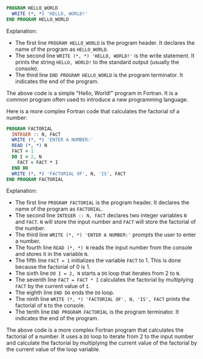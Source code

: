 ```fortran
PROGRAM HELLO_WORLD
  WRITE (*, *) 'HELLO, WORLD!'
END PROGRAM HELLO_WORLD
```

Explanation:

* The first line `PROGRAM HELLO_WORLD` is the program header. It declares the name of the program as `HELLO_WORLD`.
* The second line `WRITE (*, *) 'HELLO, WORLD!'` is the write statement. It prints the string `HELLO, WORLD!` to the standard output (usually the console).
* The third line `END PROGRAM HELLO_WORLD` is the program terminator. It indicates the end of the program.

The above code is a simple "Hello, World!" program in Fortran. It is a common program often used to introduce a new programming language.

Here is a more complex Fortran code that calculates the factorial of a number:

```fortran
PROGRAM FACTORIAL
  INTEGER :: N, FACT
  WRITE (*, *) 'ENTER A NUMBER:'
  READ (*, *) N
  FACT = 1
  DO I = 2, N
    FACT = FACT * I
  END DO
  WRITE (*, *) 'FACTORIAL OF', N, 'IS', FACT
END PROGRAM FACTORIAL
```

Explanation:

* The first line `PROGRAM FACTORIAL` is the program header. It declares the name of the program as `FACTORIAL`.
* The second line `INTEGER :: N, FACT` declares two integer variables `N` and `FACT`. `N` will store the input number and `FACT` will store the factorial of the number.
* The third line `WRITE (*, *) 'ENTER A NUMBER:'` prompts the user to enter a number.
* The fourth line `READ (*, *) N` reads the input number from the console and stores it in the variable `N`.
* The fifth line `FACT = 1` initializes the variable `FACT` to 1. This is done because the factorial of 0 is 1.
* The sixth line `DO I = 2, N` starts a `DO` loop that iterates from 2 to `N`.
* The seventh line `FACT = FACT * I` calculates the factorial by multiplying `FACT` by the current value of `I`.
* The eighth line `END DO` ends the `DO` loop.
* The ninth line `WRITE (*, *) 'FACTORIAL OF', N, 'IS', FACT` prints the factorial of `N` to the console.
* The tenth line `END PROGRAM FACTORIAL` is the program terminator. It indicates the end of the program.

The above code is a more complex Fortran program that calculates the factorial of a number. It uses a `DO` loop to iterate from 2 to the input number and calculate the factorial by multiplying the current value of the factorial by the current value of the loop variable.
